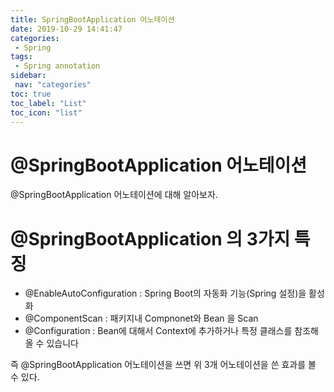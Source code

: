 ```yaml
---
title: SpringBootApplication 어노테이션
date: 2019-10-29 14:41:47
categories: 
 - Spring
tags: 
 - Spring annotation
sidebar:
 nav: "categories"
toc: true
toc_label: "List"
toc_icon: "list"
---
```


# @SpringBootApplication 어노테이션
@SpringBootApplication 어노테이션에 대해 알아보자.

# @SpringBootApplication 의 3가지 특징
- @EnableAutoConfiguration : Spring Boot의 자동화 기능(Spring 설정)을 활성화
- @ComponentScan : 패키지내 Compnonet와 Bean 을 Scan
- @Configuration : Bean에 대해서 Context에 추가하거나 특정 클래스를 참조해올 수 있습니다

즉 @SpringBootApplication 어노테이션을 쓰면 위 3개 어노테이션을 쓴 효과를 볼 수 있다.


